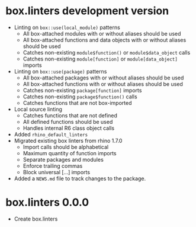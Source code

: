 # box.linters development version

* Linting on `box::use(local_module)` patterns
  * All box-attached modules with or without aliases should be used
  * All box-attached functions and data objects with or without aliases should be used
  * Catches non-existing `module$function()` or `module$data_object` calls
  * Catches non-existing `module[function]` or `module[data_object]` imports
* Linting on `box::use(package)` patterns
  * All box-attached packages with or without aliases should be used
  * All box-attached functions with or without aliases should be used
  * Catches non-existing `package[function]` imports
  * Catches non-existing `package$function()` calls
  * Catches functions that are not box-imported
* Local source linting
  * Catches functions that are not defined
  * All defined functions should be used
  * Handles internal R6 class object calls
* Added `rhino_default_linters`
* Migrated existing box linters from rhino 1.7.0
  * Import calls should be alphabetical
  * Maximum quantity of function imports
  * Separate packages and modules
  * Enforce trailing commas
  * Block universal [...] imports
* Added a `NEWS.md` file to track changes to the package.

# box.linters 0.0.0

* Create box.linters
